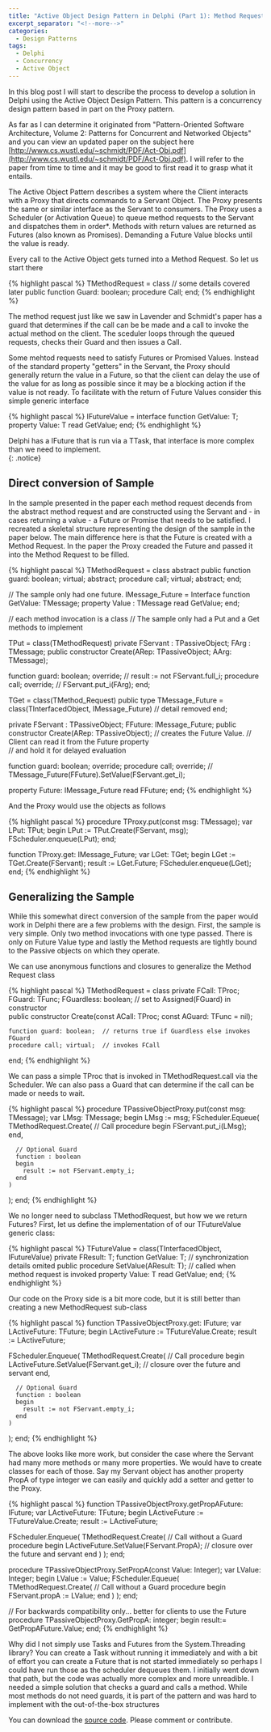 ```yaml
---
title: "Active Object Design Pattern in Delphi (Part 1): Method Requests and Future Values"
excerpt_separator: "<!--more-->"
categories:
  - Design Patterns
tags:
  - Delphi  
  - Concurrency
  - Active Object
---
```


In this blog post I will start to describe the process to develop a solution in Delphi using the Active Object Design Pattern. This pattern is a concurrency design pattern based in part on the Proxy pattern. 

<!--more-->
As far as I can determine it originated from "Pattern-Oriented Software Architecture, Volume 2: Patterns for Concurrent and Networked Objects" and you can view an updated paper on the subject here [http://www.cs.wustl.edu/~schmidt/PDF/Act-Obj.pdf](http://www.cs.wustl.edu/~schmidt/PDF/Act-Obj.pdf). I will refer to the paper from time to time and it may be good to first read it to grasp what it entails.

The Active Object Pattern describes a system where the Client interacts with a Proxy that directs commands to a Servant Object. The Proxy presents the same or similar interface as the Servant to consumers. The Proxy uses a Scheduler (or Activation Queue) to queue method requests to the Servant and dispatches them in order*. Methods with return values are returned as Futures (also known as Promises). Demanding a Future Value blocks until the value is ready.

Every call to the Active Object gets turned into a Method Request. So let us start there

{% highlight pascal %}
  TMethodRequest = class
    // some details covered later
  public
    function Guard: boolean; 
    procedure Call; 
  end;
{% endhighlight %}

The method request just like we saw in Lavender and Schmidt's paper has a guard that determines if the call can be be made and a call to invoke the actual method on the client. The sceduler loops through the queued requests, checks their Guard and then issues a Call.

Some mehtod requests need to satisfy Futures or Promised Values. Instead of the standard property "getters" in the Servant, the Proxy should generally return the value in a Future, so that the client can delay the use of the value for as long as possible since it may be a blocking action if the value is not ready. To facilitate with the return of Future Values consider this simple generic interface  


{% highlight pascal %}
  IFutureValue<T> = interface
    function GetValue: T;
    property Value: T read GetValue;
  end;
{% endhighlight %}

Delphi has a IFuture<T> that is run via a TTask, that interface is more complex than we need to implement.  
{: .notice}

## Direct conversion of Sample

 In the sample presented in the paper each method request decends from the abstract method request and are constructed using the Servant and - in cases returning a value - a Future or Promise that needs to be satisfied.  I recreated a skeletal structure representing the design of the sample in the paper below. The main difference here is that the Future is created with a Method Request. In the paper the Proxy creaded the Future and passed it into the Method Request to be filled.

{% highlight pascal %}
 TMethodRequest = class abstract
 public
    function guard: boolean; virtual; abstract;
    procedure call; virtual; abstract;
 end;

// The sample only had one future. 
IMessage_Future = Interface
  function GetValue: TMessage;
  property Value : TMessage read GetValue;
end;

// each method invocation is a class
// The sample only had a Put and a Get methods to implement

 TPut = class(TMethodRequest)
 private
   FServant : TPassiveObject;
   FArg : TMessage;
 public
   constructor Create(ARep: TPassiveObject; AArg: TMessage);

   function guard: boolean; override;  // result := not FServant.full_i;
   procedure call; override;  // FServant.put_i(FArg);
 end;


TGet = class(TMethod_Request)
public type
   TMessage_Future = class(TInterfacedObject,  IMessage_Future)
      // detail removed
   end;

 private
   FServant : TPassiveObject;
   FFuture: IMessage_Future;
 public
   constructor Create(ARep: TPassiveObject); // creates the Future Value. 
                                             // Client can read it from the Future property  
                                             // and hold it for delayed evaluation

   function guard: boolean; override;
   procedure call; override; // TMessage_Future(FFuture).SetValue(FServant.get_i);  

   property Future:   IMessage_Future read FFuture;
end;
{% endhighlight %}

And the Proxy would use the objects as follows

{% highlight pascal %}
procedure TProxy.put(const msg: TMessage);
var
  LPut: TPut;
begin
  LPut := TPut.Create(FServant, msg);
  FScheduler.enqueue(LPut);
end;

function TProxy.get: IMessage_Future;
var
  LGet: TGet;
begin
   LGet := TGet.Create(FServant);
   result := LGet.Future;
   FScheduler.enqueue(LGet);
end;
{% endhighlight %}

## Generalizing the Sample

While this somewhat direct conversion of the sample from the paper would work in Delphi there are a few problems with the design. First, the sample is very simple. Only two method invocations with one type passed. There is only on Future Value type and lastly the Method requests are tightly bound to the Passive objects on which they operate.

We can use anonymous functions and closures to generalize the Method Request class

{% highlight pascal %}
  TMethodRequest = class
  private
    FCall: TProc;
    FGuard: TFunc<boolean>;
    FGuardless: boolean; // set to Assigned(FGuard) in constructor  
  public
    constructor Create(const ACall: TProc; const AGuard: TFunc<boolean> = nil);

    function guard: boolean;  // returns true if Guardless else invokes FGuard
    procedure call; virtual;  // invokes FCall
  end;
{% endhighlight %}

We can pass a simple TProc that is invoked in TMethodRequest.call via the Scheduler. We can also pass a Guard that can determine if the call can be made or needs to wait. 


{% highlight pascal %}
procedure TPassiveObjectProxy.put(const msg: TMessage);
var
  LMsg: TMessage;
begin
  LMsg := msg;
  FScheduler.Equeue(
    TMethodRequest.Create(
      // Call
      procedure
      begin
        FServant.put_i(LMsg);
      end,

      // Optional Guard
      function : boolean
      begin
        result := not FServant.empty_i;
      end
    )
  );
end;
{% endhighlight %}

We no longer need to subclass TMethodRequest, but how we we return Futures? First, let us define the implementation of of our TFutureValue<T> generic class:

{% highlight pascal %}
  TFutureValue<T> = class(TInterfacedObject, IFutureValue<T>)
  private
    FResult: T;
    function GetValue: T;
    // synchronization details omited
  public
    procedure SetValue(AResult: T); // called when method request is invoked
    property Value: T read GetValue;
  end;
{% endhighlight %}

Our code on the Proxy side is a bit more code, but it is still better than creating a new MethodRequest sub-class

{% highlight pascal %}
function TPassiveObjectProxy.get: IFuture<TMessage>;
var
  LActiveFuture: TFuture<TMessage>;
begin
  LActiveFuture := TFutureValue<TMessage>.Create;
  result := LActiveFuture;

  FScheduler.Enqueue(
    TMethodRequest.Create(
      // Call
      procedure
      begin
        LActiveFuture.SetValue(FServant.get_i); // closure over the future and servant
      end,

      // Optional Guard
      function : boolean
      begin
        result := not FServant.empty_i;
      end
    )
  );
end;
{% endhighlight %}

The above looks like more work, but consider the case where the Servant had many more methods or many more properties. We would have to create classes for each of those. Say my Servant object has another property PropA of type integer we can easily and quickly add a setter and getter to the Proxy. 

{% highlight pascal %}
function TPassiveObjectProxy.getPropAFuture: IFuture<integer>;
var
  LActiveFuture: TFuture<integer>;
begin
  LActiveFuture := TFutureValue<integer>.Create;
  result := LActiveFuture;

  FScheduler.Enqueue(
    TMethodRequest.Create(
      // Call without a Guard
      procedure
      begin
        LActiveFuture.SetValue(FServant.PropA); // closure over the future and servant
      end
    )
  );
end;

procedure TPassiveObjectProxy.SetPropA(const Value: Integer);
var
  LValue: Integer;
begin
  LValue := Value;
  FScheduler.Equeue(
    TMethodRequest.Create(
      // Call without a Guard
      procedure
      begin
        FServant.propA := LValue;
      end
    )
  );
end;

// For backwards compatibility only... better for clients to use the Future
procedure TPassiveObjectProxy.GetPropA: integer;
begin
  result:=  GetPropAFuture.Value;
end;
{% endhighlight %}


Why did I not simply use Tasks and Futures from the System.Threading library?  You can create a Task without running it immediately and with a bit of effort you can create a Future that is not started immediately so perhaps I could have run those as the scheduler dequeues them. I initially went down that path, but the code was actually more complex and more unreadible. I needed a simple solution that checks a guard and calls a method. While most methods do not need guards, it is part of the pattern and was hard to implement with the out-of-the-box structures

You can download the [source code](https://github.com/schellingerhout/active-object-delphi). Please comment or contribute.


